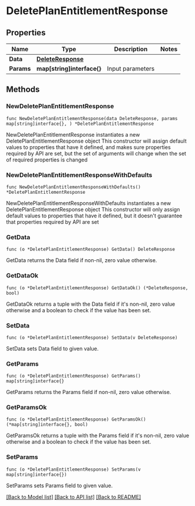 # DeletePlanEntitlementResponse

## Properties

Name | Type | Description | Notes
------------ | ------------- | ------------- | -------------
**Data** | [**DeleteResponse**](DeleteResponse.md) |  | 
**Params** | **map[string]interface{}** | Input parameters | 

## Methods

### NewDeletePlanEntitlementResponse

`func NewDeletePlanEntitlementResponse(data DeleteResponse, params map[string]interface{}, ) *DeletePlanEntitlementResponse`

NewDeletePlanEntitlementResponse instantiates a new DeletePlanEntitlementResponse object
This constructor will assign default values to properties that have it defined,
and makes sure properties required by API are set, but the set of arguments
will change when the set of required properties is changed

### NewDeletePlanEntitlementResponseWithDefaults

`func NewDeletePlanEntitlementResponseWithDefaults() *DeletePlanEntitlementResponse`

NewDeletePlanEntitlementResponseWithDefaults instantiates a new DeletePlanEntitlementResponse object
This constructor will only assign default values to properties that have it defined,
but it doesn't guarantee that properties required by API are set

### GetData

`func (o *DeletePlanEntitlementResponse) GetData() DeleteResponse`

GetData returns the Data field if non-nil, zero value otherwise.

### GetDataOk

`func (o *DeletePlanEntitlementResponse) GetDataOk() (*DeleteResponse, bool)`

GetDataOk returns a tuple with the Data field if it's non-nil, zero value otherwise
and a boolean to check if the value has been set.

### SetData

`func (o *DeletePlanEntitlementResponse) SetData(v DeleteResponse)`

SetData sets Data field to given value.


### GetParams

`func (o *DeletePlanEntitlementResponse) GetParams() map[string]interface{}`

GetParams returns the Params field if non-nil, zero value otherwise.

### GetParamsOk

`func (o *DeletePlanEntitlementResponse) GetParamsOk() (*map[string]interface{}, bool)`

GetParamsOk returns a tuple with the Params field if it's non-nil, zero value otherwise
and a boolean to check if the value has been set.

### SetParams

`func (o *DeletePlanEntitlementResponse) SetParams(v map[string]interface{})`

SetParams sets Params field to given value.



[[Back to Model list]](../README.md#documentation-for-models) [[Back to API list]](../README.md#documentation-for-api-endpoints) [[Back to README]](../README.md)


